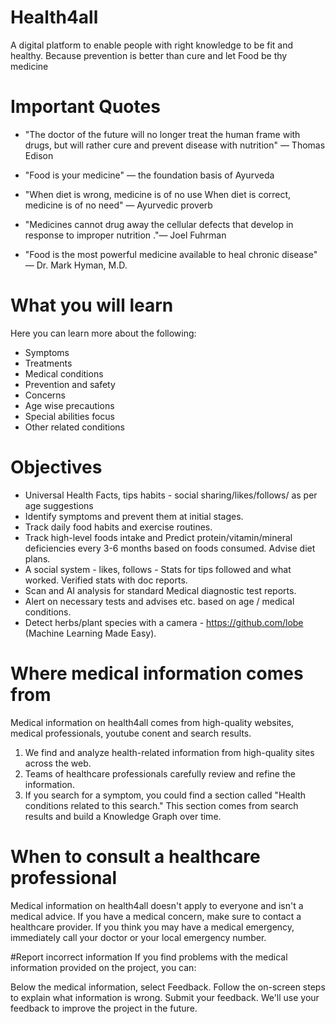 # Health4all
A digital platform to enable people with right knowledge to be fit and healthy. Because prevention is better than cure and let Food be thy medicine

# Important Quotes 
- "The doctor of the future will no longer treat the human frame with drugs, but will rather cure and prevent disease with nutrition" — Thomas Edison
- "Food is your medicine" — the foundation basis of Ayurveda

- "When diet is wrong, medicine is of no use 
When diet is correct, medicine is of no need"  — Ayurvedic proverb 

- "Medicines cannot drug away the cellular defects that develop in response to improper nutrition ."— Joel Fuhrman 
- "Food is the most powerful medicine available to heal chronic disease" — Dr. Mark Hyman, M.D.

# What you will learn
Here you can learn more about the following:
+ Symptoms
+ Treatments
+ Medical conditions
+ Prevention and safety
+ Concerns
+ Age wise precautions
+ Special abilities focus 
+ Other related conditions

# Objectives
+ Universal Health Facts, tips habits - social sharing/likes/follows/ as per age suggestions
+ Identify symptoms and prevent them at initial stages.
+ Track daily food habits and exercise routines.
+ Track high-level foods intake and Predict protein/vitamin/mineral deficiencies every 3-6 months based on foods consumed. Advise diet plans.
+ A social system - likes, follows - Stats for tips followed and what worked. Verified stats with doc reports.
+ Scan and AI analysis for standard Medical diagnostic test reports.
+ Alert on necessary tests and advises etc. based on age / medical conditions.
+ Detect herbs/plant species with a camera - https://github.com/lobe (Machine Learning Made Easy).

# Where medical information comes from
Medical information on health4all comes from high-quality websites, medical professionals, youtube conent and search results.
1. We find and analyze health-related information from high-quality sites across the web.
2. Teams of healthcare professionals carefully review and refine the information. 
3. If you search for a symptom, you could find a section called "Health conditions related to this search." 
This section comes from search results and build a Knowledge Graph over time. 



# When to consult a healthcare professional
Medical information on health4all doesn't apply to everyone and isn't a medical advice. If you have a medical concern, make sure to contact a healthcare provider. If you think you may have a medical emergency, immediately call your doctor or your local emergency number.

#Report incorrect information
If you find problems with the medical information provided on the project, you can:

Below the medical information, select Feedback.
Follow the on-screen steps to explain what information is wrong.
Submit your feedback.
We'll use your feedback to improve the project in the future.

